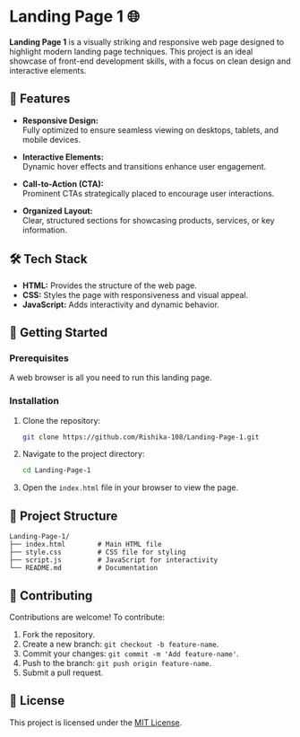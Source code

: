 # Landing Page 1 🌐  

**Landing Page 1** is a visually striking and responsive web page designed to highlight modern landing page techniques. This project is an ideal showcase of front-end development skills, with a focus on clean design and interactive elements.  

## 🌟 Features  

- **Responsive Design:**  
  Fully optimized to ensure seamless viewing on desktops, tablets, and mobile devices.  

- **Interactive Elements:**  
  Dynamic hover effects and transitions enhance user engagement.  

- **Call-to-Action (CTA):**  
  Prominent CTAs strategically placed to encourage user interactions.  

- **Organized Layout:**  
  Clear, structured sections for showcasing products, services, or key information.  

## 🛠️ Tech Stack  

- **HTML:** Provides the structure of the web page.  
- **CSS:** Styles the page with responsiveness and visual appeal.  
- **JavaScript:** Adds interactivity and dynamic behavior.  

## 🚀 Getting Started  

### Prerequisites  

A web browser is all you need to run this landing page.  

### Installation  

1. Clone the repository:  
   ```bash  
   git clone https://github.com/Rishika-108/Landing-Page-1.git  
   ```  
2. Navigate to the project directory:  
   ```bash  
   cd Landing-Page-1  
   ```  
3. Open the `index.html` file in your browser to view the page.  

## 📂 Project Structure  

```plaintext  
Landing-Page-1/  
├── index.html        # Main HTML file  
├── style.css         # CSS file for styling  
├── script.js         # JavaScript for interactivity  
└── README.md         # Documentation  
```  

## 🤝 Contributing  

Contributions are welcome! To contribute:  
1. Fork the repository.  
2. Create a new branch: `git checkout -b feature-name`.  
3. Commit your changes: `git commit -m 'Add feature-name'`.  
4. Push to the branch: `git push origin feature-name`.  
5. Submit a pull request.  

## 📜 License  

This project is licensed under the [MIT License](LICENSE).  
